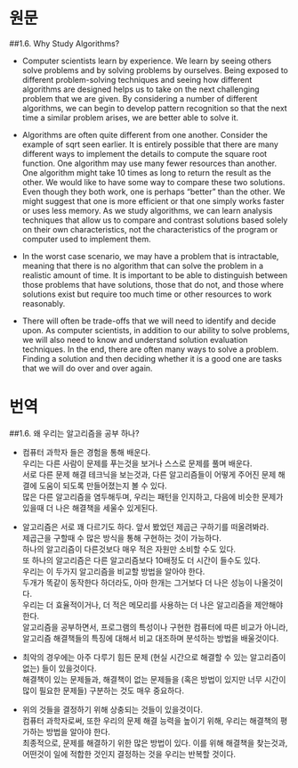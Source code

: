 # 원문
##1.6. Why Study Algorithms?
* Computer scientists learn by experience. We learn by seeing others solve problems and by solving problems by ourselves. Being exposed to different problem-solving techniques and seeing how different algorithms are designed helps us to take on the next challenging problem that we are given. By considering a number of different algorithms, we can begin to develop pattern recognition so that the next time a similar problem arises, we are better able to solve it.

* Algorithms are often quite different from one another. Consider the example of sqrt seen earlier. It is entirely possible that there are many different ways to implement the details to compute the square root function. One algorithm may use many fewer resources than another. One algorithm might take 10 times as long to return the result as the other. We would like to have some way to compare these two solutions. Even though they both work, one is perhaps “better” than the other. We might suggest that one is more efficient or that one simply works faster or uses less memory. As we study algorithms, we can learn analysis techniques that allow us to compare and contrast solutions based solely on their own characteristics, not the characteristics of the program or computer used to implement them.

* In the worst case scenario, we may have a problem that is intractable, meaning that there is no algorithm that can solve the problem in a realistic amount of time. It is important to be able to distinguish between those problems that have solutions, those that do not, and those where solutions exist but require too much time or other resources to work reasonably.

* There will often be trade-offs that we will need to identify and decide upon. As computer scientists, in addition to our ability to solve problems, we will also need to know and understand solution evaluation techniques. In the end, there are often many ways to solve a problem. Finding a solution and then deciding whether it is a good one are tasks that we will do over and over again.

# 번역
##1.6. 왜 우리는 알고리즘을 공부 하나?
* 컴퓨터 과학자 들은 경험을 통해 배운다.  
우리는 다른 사람이 문제를 푸는것을 보거나 스스로 문제를 풀며 배운다.  
서로 다른 문제 해결 테크닉을 보는것과, 다른 알고리즘들이 어떻게 주어진 문제 해결에 도움이 되도록 만들어졌는지 볼 수 있다.  
많은 다른 알고리즘을 염두해두며, 우리는 패턴을 인지하고, 다음에 비슷한 문제가 있을때 더 나은 해결책을 세울수 있게된다.  

* 알고리즘은 서로 꽤 다르기도 하다. 앞서 봤었던 제곱근 구하기를 떠올려봐라.  
제곱근을 구할때 수 많은 방식을 통해 구현하는 것이 가능하다.  
하나의 알고리즘이 다른것보다 매우 적은 자원만 소비할 수도 있다.  
또 하나의 알고리즘은 다른 알고리즘보다 10배정도 더 시간이 들수도 있다.  
우리는 이 두가지 알고리즘을 비교할 방법을 알아야 한다.  
두개가 똑같이 동작한다 하더라도, 아마 한개는 그거보다 더 나은 성능이 나올것이다.  
우리는 더 효율적이거나, 더 적은 메모리를 사용하는 더 나은 알고리즘을 제안해야한다.  
알고리즘을 공부하면서, 프로그램의 특성이나 구현한 컴퓨터에 따른 비교가 아니라, 알고리즘 해결책들의 특징에 대해서 비교 대조하며 분석하는 방법을 배울것이다.  

* 최악의 경우에는 아주 다루기 힘든 문제 (현실 시간으로 해결할 수 있는 알고리즘이 없는) 들이 있을것이다.  
해결책이 있는 문제들과, 해결책이 없는 문제들을 (혹은 방법이 있지만 너무 시간이 많이 필요한 문제들) 구분하는 것도 매우 중요하다.  

* 위의 것들을 결정하기 위해 상충되는 것들이 있을것이다.  
컴퓨터 과학자로써, 또한 우리의 문제 해결 능력을 높이기 위해, 우리는 해결책의 평가하는 방법을 알아야 한다.  
최종적으로, 문제를 해결하기 위한 많은 방법이 있다. 이를 위해 해결책을 찾는것과, 어떤것이 일에 적합한 것인지 결정하는 것을 우리는 반복할 것이다.